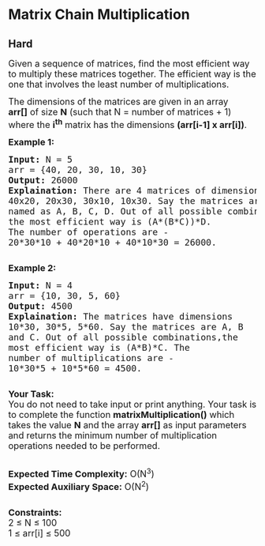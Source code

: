 # Matrix Chain Multiplication
## Hard 
<div class="problem-statement" style="user-select: auto;">
                <p style="user-select: auto;"></p><p style="user-select: auto;"><span style="font-size: 18px; user-select: auto;">Given a sequence of matrices, find the most efficient way to multiply these matrices together.&nbsp;The efficient way is the one that involves&nbsp;the least number of&nbsp;multiplications. </span></p>

<p style="user-select: auto;"><span style="font-size: 18px; user-select: auto;">The dimensions of the matrices are given in an array <strong style="user-select: auto;">arr[]</strong>&nbsp;of&nbsp;size&nbsp;<strong style="user-select: auto;">N</strong> (such that N = number of matrices + 1) where the <strong style="user-select: auto;">i<sup style="user-select: auto;">th</sup></strong> matrix has the dimensions&nbsp;<strong style="user-select: auto;">(arr[i-1]&nbsp;x arr[i])</strong>.</span></p>

<p style="user-select: auto;"><strong style="user-select: auto;"><span style="font-size: 18px; user-select: auto;">Example 1:</span></strong></p>

<pre style="user-select: auto;"><span style="font-size: 18px; user-select: auto;"><strong style="user-select: auto;">Input:</strong> N = 5
arr = {40, 20, 30, 10, 30}
<strong style="user-select: auto;">Output:</strong> 26000
<strong style="user-select: auto;">Explaination:</strong> There are 4 matrices of dimension 
40x20, 20x30, 30x10, 10x30. Say the matrices are 
named as A, B, C, D. Out of all possible combinations,
the most efficient way is (A*(B*C))*D. 
The number of operations are -
20*30*10 + 40*20*10 + 40*10*30 = 26000.</span></pre>

<p style="user-select: auto;"><br style="user-select: auto;">
<strong style="user-select: auto;"><span style="font-size: 18px; user-select: auto;">Example 2:</span></strong></p>

<pre style="user-select: auto;"><span style="font-size: 18px; user-select: auto;"><strong style="user-select: auto;">Input:</strong> N = 4
arr = {10, 30, 5, 60}
<strong style="user-select: auto;">Output:</strong> 4500
<strong style="user-select: auto;">Explaination:</strong> The matrices have dimensions 
10*30, 30*5, 5*60. Say the matrices are A, B 
and C. Out of all possible combinations,the
most efficient way is (A*B)*C. The 
number of multiplications are -
10*30*5 + 10*5*60 = 4500.</span></pre>

<p style="user-select: auto;"><br style="user-select: auto;">
<span style="font-size: 18px; user-select: auto;"><strong style="user-select: auto;">Your Task:</strong><br style="user-select: auto;">
You do not need to take input or print anything. Your task is to complete the function <strong style="user-select: auto;">matrixMultiplication()</strong> which takes the value <strong style="user-select: auto;">N</strong> and the array <strong style="user-select: auto;">arr[]</strong> as input parameters and returns the minimum number of multiplication operations needed to be performed.</span></p>

<p style="user-select: auto;"><br style="user-select: auto;">
<span style="font-size: 18px; user-select: auto;"><strong style="user-select: auto;">Expected Time Complexity:</strong> O(N<sup style="user-select: auto;">3</sup>)<br style="user-select: auto;">
<strong style="user-select: auto;">Expected Auxiliary Space:</strong> O(N<sup style="user-select: auto;">2</sup>)</span></p>

<p style="user-select: auto;"><br style="user-select: auto;">
<span style="font-size: 18px; user-select: auto;"><strong style="user-select: auto;">Constraints:</strong>&nbsp;<br style="user-select: auto;">
2 ≤ N ≤ 100<br style="user-select: auto;">
1 ≤ arr[i] ≤ 500</span></p>
 <p style="user-select: auto;"></p>
            </div>